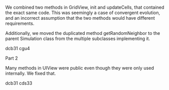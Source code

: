 We combined two methods in GridView, init and updateCells, that contained the exact same code. This was seemingly a case of convergent evolution, and an incorrect assumption that the two methods would have different requirements.

Additionally, we moved the duplicated method getRandomNeighbor to the parent Simulation class from the multiple subclasses implementing it. 

dcb31 cgu4

Part 2

Many methods in UIView were public even though they were only used internally. We fixed that.

dcb31 cds33
